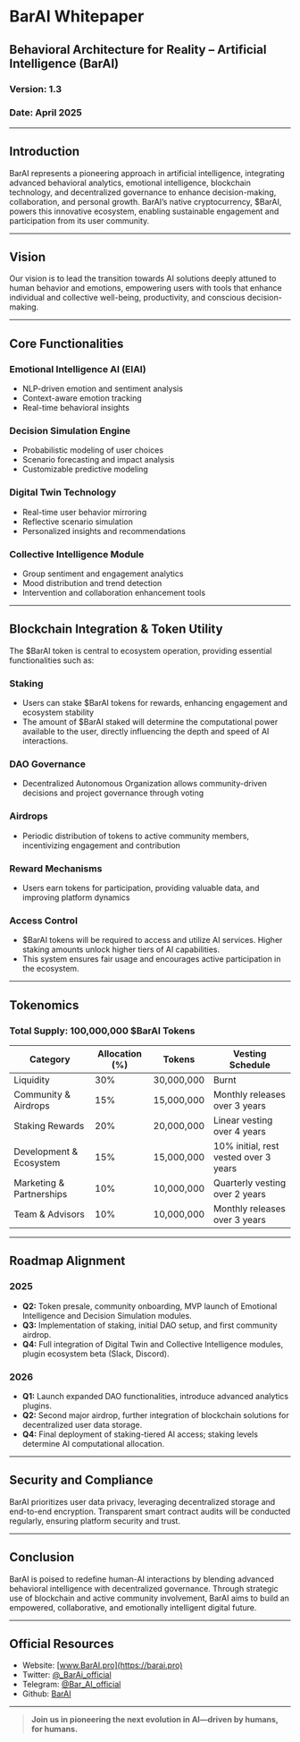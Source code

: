 # BarAI Whitepaper

## Behavioral Architecture for Reality – Artificial Intelligence (BarAI)

### Version: 1.3

### Date: April 2025

---

## Introduction

BarAI represents a pioneering approach in artificial intelligence, integrating advanced behavioral analytics, emotional intelligence, blockchain technology, and decentralized governance to enhance decision-making, collaboration, and personal growth. BarAI’s native cryptocurrency, \$BarAI, powers this innovative ecosystem, enabling sustainable engagement and participation from its user community.

---

## Vision

Our vision is to lead the transition towards AI solutions deeply attuned to human behavior and emotions, empowering users with tools that enhance individual and collective well-being, productivity, and conscious decision-making.

---

## Core Functionalities

### Emotional Intelligence AI (EIAI)

- NLP-driven emotion and sentiment analysis
- Context-aware emotion tracking
- Real-time behavioral insights

### Decision Simulation Engine

- Probabilistic modeling of user choices
- Scenario forecasting and impact analysis
- Customizable predictive modeling

### Digital Twin Technology

- Real-time user behavior mirroring
- Reflective scenario simulation
- Personalized insights and recommendations

### Collective Intelligence Module

- Group sentiment and engagement analytics
- Mood distribution and trend detection
- Intervention and collaboration enhancement tools

---

## Blockchain Integration & Token Utility

The \$BarAI token is central to ecosystem operation, providing essential functionalities such as:

### Staking

- Users can stake \$BarAI tokens for rewards, enhancing engagement and ecosystem stability
- The amount of \$BarAI staked will determine the computational power available to the user, directly influencing the depth and speed of AI interactions.

### DAO Governance

- Decentralized Autonomous Organization allows community-driven decisions and project governance through voting

### Airdrops

- Periodic distribution of tokens to active community members, incentivizing engagement and contribution

### Reward Mechanisms

- Users earn tokens for participation, providing valuable data, and improving platform dynamics

### Access Control

- \$BarAI tokens will be required to access and utilize AI services. Higher staking amounts unlock higher tiers of AI capabilities.
- This system ensures fair usage and encourages active participation in the ecosystem.

---

## Tokenomics

### Total Supply: 100,000,000 \$BarAI Tokens

| Category                 | Allocation (%) | Tokens     | Vesting Schedule                      |
| ------------------------ | -------------- | ---------- | ------------------------------------- |
| Liquidity                | 30%            | 30,000,000 | Burnt                                 |
| Community & Airdrops     | 15%            | 15,000,000 | Monthly releases over 3 years         |
| Staking Rewards          | 20%            | 20,000,000 | Linear vesting over 4 years           |
| Development & Ecosystem  | 15%            | 15,000,000 | 10% initial, rest vested over 3 years |
| Marketing & Partnerships | 10%            | 10,000,000 | Quarterly vesting over 2 years        |
| Team & Advisors          | 10%            | 10,000,000 | Monthly releases over 3 years         |

---

## Roadmap Alignment

### 2025

- **Q2:** Token presale, community onboarding, MVP launch of Emotional Intelligence and Decision Simulation modules.
- **Q3:** Implementation of staking, initial DAO setup, and first community airdrop.
- **Q4:** Full integration of Digital Twin and Collective Intelligence modules, plugin ecosystem beta (Slack, Discord).

### 2026

- **Q1:** Launch expanded DAO functionalities, introduce advanced analytics plugins.
- **Q2:** Second major airdrop, further integration of blockchain solutions for decentralized user data storage.
- **Q4:** Final deployment of staking-tiered AI access; staking levels determine AI computational allocation.

---

## Security and Compliance

BarAI prioritizes user data privacy, leveraging decentralized storage and end-to-end encryption. Transparent smart contract audits will be conducted regularly, ensuring platform security and trust.

---

## Conclusion

BarAI is poised to redefine human-AI interactions by blending advanced behavioral intelligence with decentralized governance. Through strategic use of blockchain and active community involvement, BarAI aims to build an empowered, collaborative, and emotionally intelligent digital future.

---

## Official Resources

- Website: [www.BarAI.pro](https://barai.pro)
- Twitter: [@_BarAi_official](https://x.com/_BarAI_official)
- Telegram: [@Bar_AI_official](https://t.me/Bar_ai_official)
- Github: [BarAI](https://github.com/BarAI-official/Behavioral-Architecture-for-Reality)
---

> **Join us in pioneering the next evolution in AI—driven by humans, for humans.**

